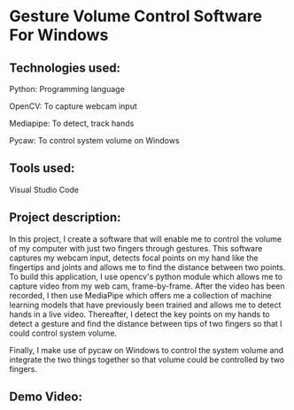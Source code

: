 # Gesture Volume Control Software For Windows
## Technologies used:
Python: Programming language

OpenCV: To capture webcam input

Mediapipe: To detect, track hands

Pycaw: To control system volume on Windows

## Tools used:
Visual Studio Code

## Project description:
In this project, I create a software that will enable me to control the volume of my computer with just two fingers 
through gestures. This software captures my webcam input, detects focal points on my hand like the fingertips and joints and
allows me to find the distance between two points. To build this application, I use opencv's python module
which allows me to capture video from my web cam, frame-by-frame. After the video has been recorded, I then use 
MediaPipe which offers me a collection of machine learning models that have previously been trained and allows me 
to detect hands in a live video. Thereafter, I detect the key points on my hands to detect a gesture and find the 
distance between tips of two fingers so that I could control system volume.

Finally, I make use of pycaw on Windows to control the system volume and integrate the two things together so that 
volume could be controlled by two fingers.

## Demo Video:
